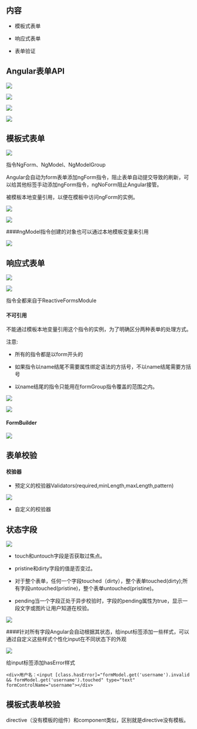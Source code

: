 ## 内容

* 模板式表单

* 响应式表单

* 表单验证

## Angular表单API

![](/assets/360截图20171024234630050.jpg)

![](/assets/360截图20171024234702839.jpg)

![](/assets/360截图20171024234903667.jpg)

![](/assets/360截图20171024235049273.jpg)






## 模板式表单

![](/assets/360截图20171025002101919.jpg)

指令NgForm、NgModel、NgModelGroup

Angular会自动为form表单添加ngForm指令，阻止表单自动提交导致的刷新，可以给其他标签手动添加ngForm指令，ngNoForm阻止Angular接管。

被模板本地变量引用，以便在模板中访问ngForm的实例。

![](/assets/360截图20171025001434065.jpg)

![](/assets/360截图20171025002253141.jpg)

####ngModel指令创建的对象也可以通过本地模板变量来引用

![](/assets/360截图20171125155542956.jpg)



## 响应式表单

![](/assets/360截图20171025085528204.jpg)

![](/assets/360截图20171025003216388.jpg)

指令全都来自于ReactiveFormsModule

#### 不可引用

不能通过模板本地变量引用这个指令的实例，为了明确区分两种表单的处理方式。

注意:

* 所有的指令都是以form开头的

* 如果指令以name结尾不需要属性绑定语法的方括号，不以name结尾需要方括号

* 以name结尾的指令只能用在formGroup指令覆盖的范围之内。

![](/assets/360截图20171025125449895.jpg)

![](/assets/360截图20171025125528991.jpg)

#### FormBuilder

![](/assets/360截图20171025130038237.jpg)







## 表单校验

#### 校验器

* 预定义的校验器Validators\(required,minLength,maxLength,pattern\)

![](/assets/360截图20171025131200552.jpg)

* 自定义的校验器







## 状态字段

![](/assets/360截图20171025142529067.jpg)

- touch和untouch字段是否获取过焦点。

- pristine和dirty字段的值是否变过。

- 对于整个表单，任何一个字段touched（dirty），整个表单touched(dirty);所有字段untouched(pristine)，整个表单untouched(pristine)。

- pending当一个字段正处于异步校验时，字段的pending属性为true，显示一段文字或图片让用户知道在校验。

![](/assets/360截图20171025143402423.jpg)


####针对所有字段Angular会自动根据其状态，给input标签添加一些样式，可以通过自定义这些样式个性化input在不同状态下的外观

![](/assets/360截图20171031160921809.jpg)

给input标签添加hasError样式

`<div>用户名：<input [class.hasError]="formModel.get('username').invalid && formModel.get('username').touched" type="text" formControlName="username"></div>`









## 模板式表单校验

directive（没有模板的组件）和component类似，区别就是directive没有模板。


 


